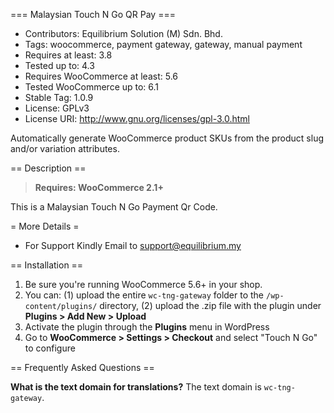 === Malaysian Touch N Go QR Pay ===

 - Contributors: Equilibrium Solution (M) Sdn. Bhd.
 - Tags: woocommerce, payment gateway, gateway, manual payment
 - Requires at least: 3.8
 - Tested up to: 4.3
 - Requires WooCommerce at least: 5.6
 - Tested WooCommerce up to: 6.1
 - Stable Tag: 1.0.9
 - License: GPLv3
 - License URI: http://www.gnu.org/licenses/gpl-3.0.html

Automatically generate WooCommerce product SKUs from the product slug and/or variation attributes.

== Description ==

> **Requires: WooCommerce 2.1+**

This is a Malaysian Touch N Go Payment Qr Code.

= More Details =
- For Support Kindly Email to support@equilibrium.my

== Installation ==

1. Be sure you're running WooCommerce 5.6+ in your shop.
2. You can: (1) upload the entire `wc-tng-gateway` folder to the `/wp-content/plugins/` directory, (2) upload the .zip file with the plugin under **Plugins &gt; Add New &gt; Upload**
3. Activate the plugin through the **Plugins** menu in WordPress
4. Go to **WooCommerce &gt; Settings &gt; Checkout** and select "Touch N Go" to configure

== Frequently Asked Questions ==

**What is the text domain for translations?**
The text domain is `wc-tng-gateway`.
